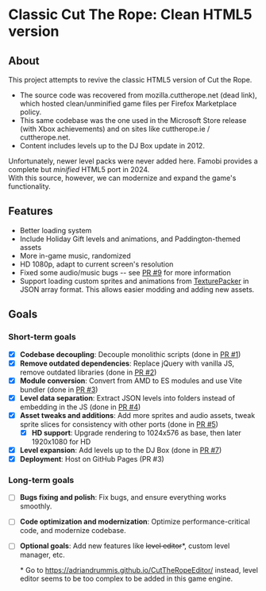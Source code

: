 # Classic Cut The Rope: Clean HTML5 version

## About

This project attempts to revive the classic HTML5 version of Cut the Rope.

- The source code was recovered from mozilla.cuttherope.net (dead link), which hosted clean/unminified game files per Firefox Marketplace policy.
- This same codebase was the one used in the Microsoft Store release (with Xbox achievements) and on sites like cuttherope.ie / cuttherope.net.
- Content includes levels up to the DJ Box update in 2012.

Unfortunately, newer level packs were never added here. Famobi provides a complete but *minified* HTML5 port in 2024.  
With this source, however, we can modernize and expand the game's functionality.

## Features

- Better loading system
- Include Holiday Gift levels and animations, and Paddington-themed assets
- More in-game music, randomized
- HD 1080p, adapt to current screen's resolution
- Fixed some audio/music bugs -- see [PR #9](https://github.com/yell0wsuit/cuttherope-cleanhtml5/pull/9) for more information
- Support loading custom sprites and animations from [TexturePacker](https://www.codeandweb.com/texturepacker) in JSON array format. This allows easier modding and adding new assets.

## Goals

### Short-term goals

- [x] **Codebase decoupling**: Decouple monolithic scripts (done in [PR #1](https://github.com/yell0wsuit/cuttherope-cleanhtml5/pull/1))
- [x] **Remove outdated dependencies**: Replace jQuery with vanilla JS, remove outdated libraries (done in [PR #2](https://github.com/yell0wsuit/cuttherope-cleanhtml5/pull/2))
- [x] **Module conversion**: Convert from AMD to ES modules and use Vite bundler (done in [PR #3](https://github.com/yell0wsuit/cuttherope-cleanhtml5/pull/3))
- [x] **Level data separation**: Extract JSON levels into folders instead of embedding in the JS (done in [PR #4](https://github.com/yell0wsuit/cuttherope-cleanhtml5/pull/4))
- [x] **Asset tweaks and additions**: Add more sprites and audio assets, tweak sprite slices for consistency with other ports (done in [PR #5](https://github.com/yell0wsuit/cuttherope-cleanhtml5/pull/5))
    - [x] **HD support**: Upgrade rendering to 1024x576 as base, then later 1920x1080 for HD
- [x] **Level expansion**: Add levels up to the DJ Box (done in [PR #7](https://github.com/yell0wsuit/cuttherope-cleanhtml5/pull/7))
- [x] **Deployment**: Host on GitHub Pages (PR #3)

### Long-term goals

- [ ] **Bugs fixing and polish**: Fix bugs, and ensure everything works smoothly.
- [ ] **Code optimization and modernization**: Optimize performance-critical code, and modernize codebase.
- [ ] **Optional goals**: Add new features like ~~level editor~~\*, custom level manager, etc.

    \* Go to https://adriandrummis.github.io/CutTheRopeEditor/ instead, level editor seems to be too complex to be added in this game engine.
